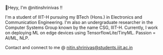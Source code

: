 👋Heyy, I'm @nitinshrinivas !!

I'm a student of IIIT-H pursuing my BTech (Hons.) in Electronics and Communication Engineering. I'm also an undergraduate researcher in the Computer Systems Group known by the name CSG, IIIT-H. Currently, I work on deploying ML on edge devices using TensorflowLite/TinyML. Passion = AI/ML, NLP.



Contact and connect to me @ nitin.shrinivas@students.iiit.ac.in
